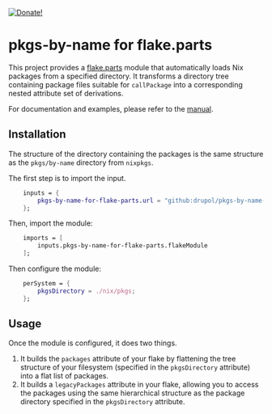 [![Donate!][donate github]][5]

# pkgs-by-name for flake.parts

This project provides a [flake.parts] module that automatically loads Nix
packages from a specified directory. It transforms a directory tree containing
package files suitable for `callPackage` into a corresponding nested attribute
set of derivations.

For documentation and examples, please refer to the [manual].

## Installation

The structure of the directory containing the packages
is the same structure as the `pkgs/by-name` directory from `nixpkgs`.

The first step is to import the input.

```nix
    inputs = {
        pkgs-by-name-for-flake-parts.url = "github:drupol/pkgs-by-name-for-flake-parts";
    };
```

Then, import the module:

```nix
    imports = [
        inputs.pkgs-by-name-for-flake-parts.flakeModule
    ];
```

Then configure the module:

```nix
    perSystem = {
        pkgsDirectory = ./nix/pkgs;
    };
```

## Usage

Once the module is configured, it does two things.

1. It builds the `packages` attribute of your flake by flattening the tree
   structure of your filesystem (specified in the `pkgsDirectory` attribute)
   into a flat list of packages.
2. It builds a `legacyPackages` attribute in your flake, allowing you to access
   the packages using the same hierarchical structure as the package directory
   specified in the `pkgsDirectory` attribute.

[flake.parts]: https://flake.parts
[5]: https://github.com/sponsors/drupol
[donate github]: https://img.shields.io/badge/Sponsor-Github-brightgreen.svg?style=flat-square
[manual]: https://nixos.org/manual/nixpkgs/stable/index.html#function-library-lib.filesystem.packagesFromDirectoryRecursive
